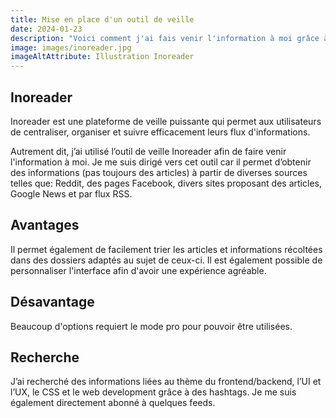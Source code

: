 ```yaml
---
title: Mise en place d'un outil de veille
date: 2024-01-23
description: "Voici comment j'ai fais venir l'information à moi grâce à Inoreader et pourquoi j'ai décidé d'utiliser cet outil."
image: images/inoreader.jpg
imageAltAttribute: Illustration Inoreader
---
```


## Inoreader
Inoreader est une plateforme de veille puissante qui permet aux utilisateurs de centraliser, organiser et suivre efficacement leurs flux d'informations. 

Autrement dit, j’ai utilisé l’outil de veille Inoreader afin de faire venir l'information à moi. Je me suis dirigé vers cet outil car il permet d’obtenir des informations (pas toujours des articles) à partir de diverses sources telles que: Reddit, des pages Facebook, divers sites proposant des articles, Google News et par flux RSS. 

## Avantages
Il permet également de facilement trier les articles et informations récoltées dans des dossiers adaptés au sujet de ceux-ci. Il est également possible de personnaliser l'interface afin d'avoir une expérience agréable.

## Désavantage
Beaucoup d'options requiert le mode pro pour pouvoir être utilisées.

## Recherche
J’ai recherché des informations liées au thème du frontend/backend, l’UI et l’UX, le CSS et le web development grâce à des hashtags. Je me suis également directement abonné à quelques feeds.
